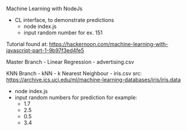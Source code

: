 Machine Learning with NodeJs

- CL interface, to demonstrate predictions
   - node index.js
   - input random number for ex. 151

Tutorial found at: https://hackernoon.com/machine-learning-with-javascript-part-1-9b97f3ed4fe5

Master Branch - Linear Regression - advertising.csv

KNN Branch - kNN - k Nearest Neighbour - iris.csv
src: https://archive.ics.uci.edu/ml/machine-learning-databases/iris/iris.data
  - node index.js
  - input random numbers for prediction for example: 
    - 1.7
    - 2.5
    - 0.5
    - 3.4




